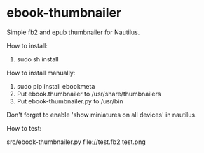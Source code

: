 ebook-thumbnailer
=================

Simple fb2 and epub thumbnailer for Nautilus.

How to install:

1) sudo sh install

How to install manually:

1) sudo pip install ebookmeta
2) Put ebook.thumbnailer to /usr/share/thumbnailers
3) Put ebook-thumbnailer.py to /usr/bin

Don't forget to enable 'show miniatures on all devices' in nautilus.

How to test:

src/ebook-thumbnailer.py file://test.fb2 test.png
